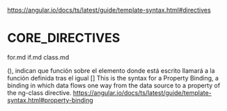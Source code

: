 https://angular.io/docs/ts/latest/guide/template-syntax.html#directives

# CORE_DIRECTIVES
for.md
if.md
class.md


(), indican que función sobre el elemento donde está escrito llamará a la función definida tras el igual
[] This is the syntax for a Property Binding, a binding in which data flows one way from the data source to a property of the ng-class directive.
   https://angular.io/docs/ts/latest/guide/template-syntax.html#property-binding
